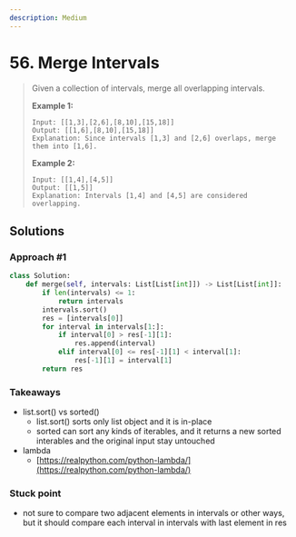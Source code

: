 ```yaml
---
description: Medium
---
```


# 56. Merge Intervals

> Given a collection of intervals, merge all overlapping intervals.
>
> **Example 1:**
>
> ```text
> Input: [[1,3],[2,6],[8,10],[15,18]]
> Output: [[1,6],[8,10],[15,18]]
> Explanation: Since intervals [1,3] and [2,6] overlaps, merge them into [1,6].
> ```
>
> **Example 2:**
>
> ```text
> Input: [[1,4],[4,5]]
> Output: [[1,5]]
> Explanation: Intervals [1,4] and [4,5] are considered overlapping.
> ```

## Solutions

### Approach \#1

```python
class Solution:
    def merge(self, intervals: List[List[int]]) -> List[List[int]]:
        if len(intervals) <= 1:
            return intervals
        intervals.sort()
        res = [intervals[0]]
        for interval in intervals[1:]:
            if interval[0] > res[-1][1]:
                res.append(interval)
            elif interval[0] <= res[-1][1] < interval[1]:
                res[-1][1] = interval[1]
        return res
```

### Takeaways

* list.sort\(\) vs sorted\(\)
  * list.sort\(\) sorts only list object and it is in-place
  * sorted can sort any kinds of iterables, and it returns a new sorted interables and the original input stay untouched
* lambda
  * [https://realpython.com/python-lambda/](https://realpython.com/python-lambda/)

### Stuck point

* not sure to compare two adjacent elements in intervals or other ways, but it should compare each interval in intervals with last element in res

